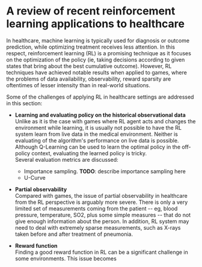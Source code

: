 # A review of recent reinforcement learning applications to healthcare

In healthcare, machine learning is typically used for diagnosis or outcome prediction, while optimizing treatment receives less attention. In this respect, reinforcement learning (RL) is a promising technique as it focuses on the optimization of the policy (ie, taking decisions according to given states that bring about the best cumulative outcome). However, RL techniques have achieved notable results when applied to games, where the problems of data availability, observability, reward sparsity are oftentimes of lesser intensity than in real-world situations.

Some of the challenges of applying RL in healthcare settings are addressed in this section:

* **Learning and evaluating policy on the historical observational data**  
Unlike as it is the case with games where RL agent acts and changes the environment while learning, it is usually not possible to have the RL system learn from live data in the medical environment. Neither is evaluating of the algorithm's performance on live data is possible. Although Q-Learning can be used to learn the optimal policy in the off-policy context, evaluating the learned policy is tricky.  
Several evaluation metrics are discussed:
  
  * Importance sampling. **TODO**: describe importance sampling here
  * U-Curve

* **Partial observability**  
Compared with games, the issue of partial observability in healthcare from the RL perspective is arguably more severe. There is only a very limited set of measurements coming from the patient -- eg, blood pressure, temperature, SO2, plus some simple measures -- that do not give enough information about the person. In addition, RL system may need to deal with extremely sparse measurements, such as X-rays taken before and after treatment of pneumonia.

* **Reward function**  
Finding a good reward function in RL can be a significant challenge in some environments. This issue becomes 